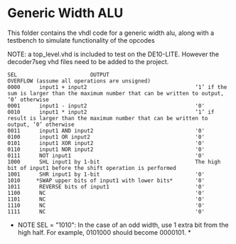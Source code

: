 # Generic Width ALU
This folder contains the vhdl code for a generic width alu, along with a testbench to simulate functionality of the opcodes

NOTE: a top_level.vhd is included to test on the DE10-LITE. However the decoder7seg vhd files need to be added to the project.


    SEL                       OUTPUT                                                OVERFLOW (assume all operations are unsigned)                         
    0000      input1 + input2                                  ‘1’ if the sum is larger than the maximum number that can be written to output, ‘0’ otherwise   
    0001      input1 - input2                                  '0'                                                                                              
    0010      input1 * input2                                  ‘1’ if result is larger than the maximum number that can be written to output, ‘0’ otherwise     
    0011      input1 AND input2                                '0'                                                                                              
    0100      input1 OR input2                                 '0'                                                                                              
    0101      input1 XOR input2                                '0'                                                                                              
    0110      input1 NOR input2                                '0'                                                                                              
    0111      NOT input1                                       '0'                                                                                              
    1000      SHL input1 by 1-bit                              The high bit of input1 before the shift operation is performed                                   
    1001      SHR input1 by 1-bit                              '0'                                                                                              
    1010     *SWAP upper bits of input1 with lower bits*       '0'                                                                                              
    1011      REVERSE bits of input1                           '0'                                                                                              
    1100      NC                                               '0'                                                                                              
    1101      NC                                               '0'                                                                                              
    1110      NC                                               '0'                                                                                              
    1111      NC                                               '0'                                                                                              

* NOTE SEL = "1010": In the case of an odd width, use 1 extra bit from the high half. For example, 0101000 should become 0000101. *
